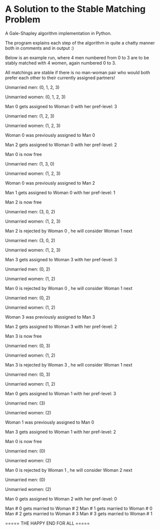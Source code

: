 # A Solution to the Stable Matching Problem
A Gale-Shapley algorithm implementation in Python.

The program explains each step of the algorithm in quite a chatty manner both in comments and in output :)

Below is an example run, where 4 men numbered from 0 to 3 are to be stably matched with 4 women, again numbered 0 to 3.

All matchings are stable if there is no man-woman pair who would both prefer each other to their currently assigned partners!

Unmarried men: (0, 1, 2, 3)

Unmarried women: (0, 1, 2, 3)

Man 0 gets assigned to Woman 0 with her pref-level: 3


Unmarried men: (1, 2, 3)

Unmarried women: (1, 2, 3)

Woman 0 was previously assigned to Man 0

Man 2 gets assigned to Woman 0 with her pref-level: 2

Man 0 is now free


Unmarried men: (1, 3, 0)

Unmarried women: (1, 2, 3)

Woman 0 was previously assigned to Man 2

Man 1 gets assigned to Woman 0 with her pref-level: 1

Man 2 is now free


Unmarried men: (3, 0, 2)

Unmarried women: (1, 2, 3)

Man 2 is rejected by Woman 0 , he will consider Woman 1 next


Unmarried men: (3, 0, 2)

Unmarried women: (1, 2, 3)

Man 3 gets assigned to Woman 3 with her pref-level: 3


Unmarried men: (0, 2)

Unmarried women: (1, 2)

Man 0 is rejected by Woman 0 , he will consider Woman 1 next


Unmarried men: (0, 2)

Unmarried women: (1, 2)

Woman 3 was previously assigned to Man 3

Man 2 gets assigned to Woman 3 with her pref-level: 2

Man 3 is now free


Unmarried men: (0, 3)

Unmarried women: (1, 2)

Man 3 is rejected by Woman 3 , he will consider Woman 1 next


Unmarried men: (0, 3)

Unmarried women: (1, 2)

Man 0 gets assigned to Woman 1 with her pref-level: 3


Unmarried men: (3)

Unmarried women: (2)

Woman 1 was previously assigned to Man 0

Man 3 gets assigned to Woman 1 with her pref-level: 2

Man 0 is now free


Unmarried men: (0)

Unmarried women: (2)

Man 0 is rejected by Woman 1 , he will consider Woman 2 next


Unmarried men: (0)

Unmarried women: (2)

Man 0 gets assigned to Woman 2 with her pref-level: 0


Man # 0 gets married to Woman # 2
Man # 1 gets married to Woman # 0
Man # 2 gets married to Woman # 3
Man # 3 gets married to Woman # 1

===== THE HAPPY END FOR ALL =====
